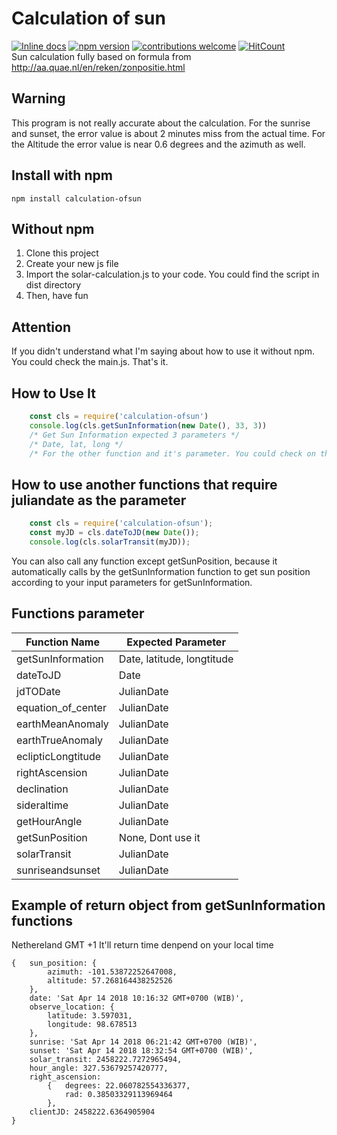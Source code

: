 # Calculation of sun
[![Inline docs](http://inch-ci.org/github/OrionStark/calculation-of-sun.svg?branch=master)](http://inch-ci.org/github/OrionStark/calculation-of-sun)
[![npm version](https://badge.fury.io/js/calculation-ofsun.svg)](https://badge.fury.io/js/calculation-ofsun)
[![contributions welcome](https://img.shields.io/badge/contributions-welcome-brightgreen.svg?style=flat)](https://github.com/OrionStark/calculation-of-sun/issues)
[![HitCount](http://hits.dwyl.com/OrionStark/calculation-of-sun.svg)](http://hits.dwyl.com/OrionStark/calculation-of-sun)  
Sun calculation fully based on formula from http://aa.quae.nl/en/reken/zonpositie.html

## Warning
This program is not really accurate about the calculation. For the sunrise and sunset, the error value is about 2 minutes miss from the actual time. For the Altitude the error value is near 0.6 degrees and the azimuth as well.

## Install with npm
    npm install calculation-ofsun

## Without npm
1. Clone this project
2. Create your new js file
3. Import the solar-calculation.js to your code. You could find the script in dist directory
4. Then, have fun

## Attention
If you didn't understand what I'm saying about how to use it without npm. You could check the main.js.
That's it.

## How to Use It
```javascript
    const cls = require('calculation-ofsun')
    console.log(cls.getSunInformation(new Date(), 33, 3))
    /* Get Sun Information expected 3 parameters */
    /* Date, lat, long */
    /* For the other function and it's parameter. You could check on the table below */
```

## How to use another functions that require juliandate as the parameter
```javascript
    const cls = require('calculation-ofsun');
    const myJD = cls.dateToJD(new Date());
    console.log(cls.solarTransit(myJD));
```
You can also call any function except getSunPosition, because it automatically calls by the
getSunInformation function to get sun position according to your input parameters for getSunInformation.

## Functions parameter
Function Name | Expected Parameter
------------- | ------------------
getSunInformation | Date, latitude, longtitude
dateToJD | Date
jdTODate | JulianDate
equation_of_center | JulianDate
earthMeanAnomaly | JulianDate
earthTrueAnomaly | JulianDate
eclipticLongtitude | JulianDate
rightAscension | JulianDate
declination | JulianDate
sideraltime | JulianDate
getHourAngle | JulianDate
getSunPosition | None, Dont use it
solarTransit | JulianDate
sunriseandsunset | JulianDate

## Example of return object from getSunInformation functions
Nethereland GMT +1
It'll return time denpend on your local time

    {   sun_position: { 
            azimuth: -101.53872252647008, 
            altitude: 57.268164438252526 
        },
        date: 'Sat Apr 14 2018 10:16:32 GMT+0700 (WIB)',
        observe_location: { 
            latitude: 3.597031, 
            longitude: 98.678513
        },
        sunrise: 'Sat Apr 14 2018 06:21:42 GMT+0700 (WIB)',
        sunset: 'Sat Apr 14 2018 18:32:54 GMT+0700 (WIB)',
        solar_transit: 2458222.7272965494,
        hour_angle: 327.53679257420777,
        right_ascension: 
            {   degrees: 22.060782554336377, 
                rad: 0.38503329113969464 
            },
        clientJD: 2458222.6364905904 
    }



